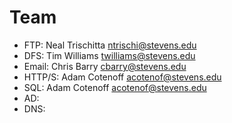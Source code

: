 # Team

* FTP: Neal Trischitta <ntrischi@stevens.edu> 
* DFS: Tim Williams <twilliams@stevens.edu>
* Email: Chris Barry <cbarry@stevens.edu>
* HTTP/S: Adam Cotenoff <acotenof@stevens.edu>
* SQL: Adam Cotenoff <acotenof@stevens.edu>
* AD:
* DNS:
